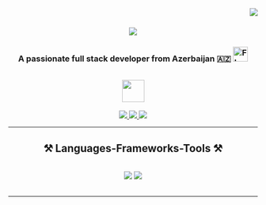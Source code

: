 <img align="right" src="https://visitor-badge.laobi.icu/badge?page_id=sarkhanhajibayov.sarkhanhajibayov" />

<h1 align="center">
    <img src="https://readme-typing-svg.herokuapp.com/?font=Righteous&color=337CCF&size=35&center=true&vCenter=true&width=500&height=70&duration=4000&lines=Hi+There!+👋;+I'm+Sarkhan+Hajibayov!;" />
</h1>

<h3 align="center">A passionate full stack developer from Azerbaijan 🇦🇿 <img src="https://upload.wikimedia.org/wikipedia/commons/d/dd/Flag_of_Azerbaijan.svg" alt="Flag of Azerbaijan" width="30">
</h3>

<br/>

<div align="center">
  <img src="https://github.com/TheDudeThatCode/TheDudeThatCode/blob/master/Assets/Developer.gif" width="45" /> 
 </div>
 
 <br/>

<div align="center"> 
  <a href="mailto:shacibyov@gmail.com">
    <img src="https://img.shields.io/badge/Gmail-333333?style=for-the-badge&logo=gmail&logoColor=red" />
  </a>
  <a href="https://www.linkedin.com/in/sarkhan-hajibayov-2a1677208/" target="_blank">
    <img src="https://img.shields.io/badge/LinkedIn-0077B5?style=for-the-badge&logo=linkedin&logoColor=white" target="_blank" />
  </a>
  <a href="https://portfolio-fe27f.web.app" target="_blank">
     <img src="https://img.shields.io/badge/Portfolio-FF5722?style=for-the-badge&logo=todoist&logoColor=white" target="_blank" /> <!-- sqlite, safari, google-chrome are other good icon options -->
  </a>
</div>

 <hr/>
 
<h2 align="center">⚒️ Languages-Frameworks-Tools ⚒️</h2>
<br/>
<div align="center">
    <img src="https://skillicons.dev/icons?i=html,css,bootstrap,figma,js,jquery,ts,angular" />
    <img src="https://skillicons.dev/icons?i=git,github,cs,dotnet,py,firebase,vscode,docker,mysql,postgres,postman" /><br>
</div>

<br/>
<hr/>
